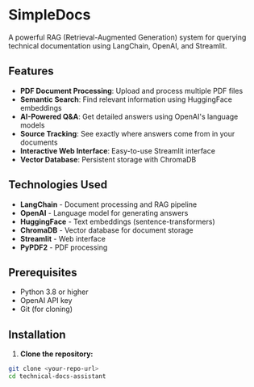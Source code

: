 # SimpleDocs

A powerful RAG (Retrieval-Augmented Generation) system for querying technical documentation using LangChain, OpenAI, and Streamlit.

## Features

- **PDF Document Processing**: Upload and process multiple PDF files
- **Semantic Search**: Find relevant information using HuggingFace embeddings
- **AI-Powered Q&A**: Get detailed answers using OpenAI's language models
- **Source Tracking**: See exactly where answers come from in your documents
- **Interactive Web Interface**: Easy-to-use Streamlit interface
- **Vector Database**: Persistent storage with ChromaDB

## Technologies Used

- **LangChain** - Document processing and RAG pipeline
- **OpenAI** - Language model for generating answers
- **HuggingFace** - Text embeddings (sentence-transformers)
- **ChromaDB** - Vector database for document storage
- **Streamlit** - Web interface
- **PyPDF2** - PDF processing

## Prerequisites

- Python 3.8 or higher
- OpenAI API key
- Git (for cloning)

## Installation

1. **Clone the repository:**
```bash
git clone <your-repo-url>
cd technical-docs-assistant
